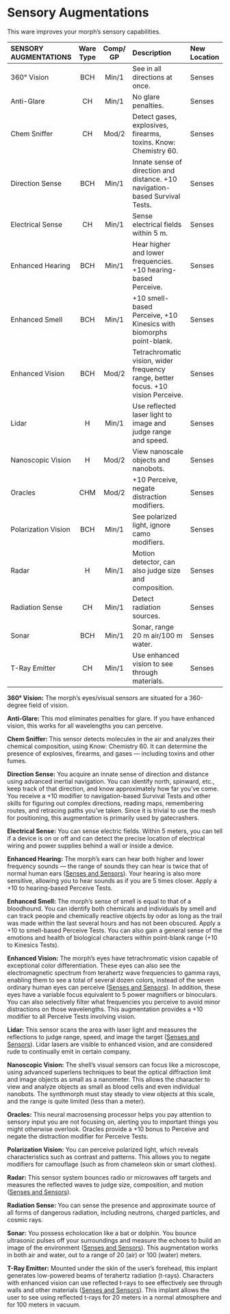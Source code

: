 # Sensory Augmentations

This ware improves your morph’s sensory capabilities.

<!--sort-->

| SENSORY AUGMENTATIONS | Ware Type | Comp/<wbr>GP | Description                                                                      | New Location |
| :-------------------- | :-------: | :----------: | :------------------------------------------------------------------------------- |:-------------|
| 360° Vision           |    BCH    |    Min/1     | See in all directions at once.                                                   |    Senses    |
| Anti-Glare            |    CH     |    Min/1     | No glare penalties.                                                              |    Senses    |
| Chem Sniffer          |    CH     |    Mod/2     | Detect gases, explosives, firearms, toxins. Know: Chemistry 60.                  |    Senses    |
| Direction Sense       |    BCH    |    Min/1     | Innate sense of direction and distance. +10 navigation-based Survival Tests.     |    Senses    |
| Electrical Sense      |    CH     |    Min/1     | Sense electrical fields within 5&nbsp;m.                                         |    Senses    |
| Enhanced Hearing      |    BCH    |    Min/1     | Hear higher and lower frequencies. +10 hearing-based Perceive.                   |    Senses    |
| Enhanced Smell        |    BCH    |    Min/1     | +10 smell-based Perceive, +10 Kinesics with biomorphs point-blank.               |    Senses    |
| Enhanced Vision       |    BCH    |    Mod/2     | Tetrachromatic vision, wider frequency range, better focus. +10 vision Perceive. |    Senses    |
| Lidar                 |     H     |    Min/1     | Use reflected laser light to image and judge range and speed.                    |    Senses    |
| Nanoscopic Vision     |     H     |    Mod/2     | View nanoscale objects and nanobots.                                             |    Senses    |
| Oracles               |    CHM    |    Mod/2     | +10 Perceive, negate distraction modifiers.                                      |    Senses    |
| Polarization Vision   |    BCH    |    Min/1     | See polarized light, ignore camo modifiers.                                      |    Senses    |
| Radar                 |     H     |    Min/1     | Motion detector, can also judge size and composition.                            |    Senses    |
| Radiation Sense       |    CH     |    Min/1     | Detect radiation sources.                                                        |    Senses    |
| Sonar                 |    BCH    |    Min/1     | Sonar, range 20&nbsp;m air/100&nbsp;m water.                                     |    Senses    |
| T-Ray Emitter         |    CH     |    Min/1     | Use enhanced vision to see through materials.                                    |    Senses    |

<!--sort-->

**360° Vision:** The morph’s eyes/visual sensors are situated for a 360-degree field of vision.

**Anti-Glare:** This mod eliminates penalties for glare. If you have enhanced vision, this works for all wavelengths you can perceive.

**Chem Sniffer:** This sensor detects molecules in the air and analyzes their chemical composition, using Know: Chemistry 60. It can determine the presence of explosives, firearms, and gases — including toxins and other fumes.

**Direction Sense:** You acquire an innate sense of direction and distance using advanced inertial navigation. You can identify north, spinward, etc., keep track of that direction, and know approximately how far you’ve come. You receive a +10 modifier to navigation-based Survival Tests and other skills for figuring out complex directions, reading maps, remembering routes, and retracing paths you’ve taken. Since it is trivial to use the mesh for positioning, this augmentation is primarily used by gatecrashers.

**Electrical Sense:** You can sense electric fields. Within 5 meters, you can tell if a device is on or off and can detect the precise location of electrical wiring and power supplies behind a wall or inside a device.

**Enhanced Hearing:** The morph’s ears can hear both higher and lower frequency sounds — the range of sounds they can hear is twice that of normal human ears ([Senses and Sensors](07-senses-and-sensors.md)). Your hearing is also more sensitive, allowing you to hear sounds as if you are 5 times closer. Apply a +10 to hearing-based Perceive Tests.

**Enhanced Smell:** The morph’s sense of smell is equal to that of a bloodhound. You can identify both chemicals and individuals by smell and can track people and chemically reactive objects by odor as long as the trail was made within the last several hours and has not been obscured. Apply a +10 to smell-based Perceive Tests. You can also gain a general sense of the emotions and health of biological characters within point-blank range (+10 to Kinesics Tests).

**Enhanced Vision:** The morph’s eyes have tetrachromatic vision capable of exceptional color differentiation. These eyes can also see the electromagnetic spectrum from terahertz wave frequencies to gamma rays, enabling them to see a total of several dozen colors, instead of the seven ordinary human eyes can perceive ([Senses and Sensors](07-senses-and-sensors.md)). In addition, these eyes have a variable focus equivalent to 5 power magnifiers or binoculars. You can also selectively filter what frequencies you perceive to avoid minor distractions on those wavelengths. This augmentation provides a +10 modifier to all Perceive Tests involving vision.

**Lidar:** This sensor scans the area with laser light and measures the reflections to judge range, speed, and image the target ([Senses and Sensors](07-senses-and-sensors.md)). Lidar lasers are visible to enhanced vision, and are considered rude to continually emit in certain company.

**Nanoscopic Vision:** The shell’s visual sensors can focus like a microscope, using advanced superlens techniques to beat the optical diffraction limit and image objects as small as a nanometer. This allows the character to view and analyze objects as small as blood cells and even individual nanobots. The synthmorph must stay steady to view objects at this scale, and the range is quite limited (less than a meter).

**Oracles:** This neural macrosensing processor helps you pay attention to sensory input you are not focusing on, alerting you to important things you might otherwise overlook. Oracles provide a +10 bonus to Perceive and negate the distraction modifier for Perceive Tests.

**Polarization Vision:** You can perceive polarized light, which reveals characteristics such as contrast and patterns. This allows you to negate modifiers for camouflage (such as from chameleon skin or smart clothes).

**Radar:** This sensor system bounces radio or microwaves off targets and measures the reflected waves to judge size, composition, and motion ([Senses and Sensors](07-senses-and-sensors.md)).

**Radiation Sense:** You can sense the presence and approximate source of all forms of dangerous radiation, including neutrons, charged particles, and cosmic rays.

**Sonar:** You possess echolocation like a bat or dolphin. You bounce ultrasonic pulses off your surroundings and measure the echoes to build an image of the environment ([Senses and Sensors](07-senses-and-sensors.md)). This augmentation works in both air and water, out to a range of 20 (air) or 100 (water) meters.

**T-Ray Emitter:** Mounted under the skin of the user’s forehead, this implant generates low-powered beams of terahertz radiation (t-rays). Characters with enhanced vision can use reflected t-rays to see effectively see through walls and other materials ([Senses and Sensors](07-senses-and-sensors.md)). This implant allows the user to see using reflected t-rays for 20 meters in a normal atmosphere and for 100 meters in vacuum.

<!--sort-end-->
